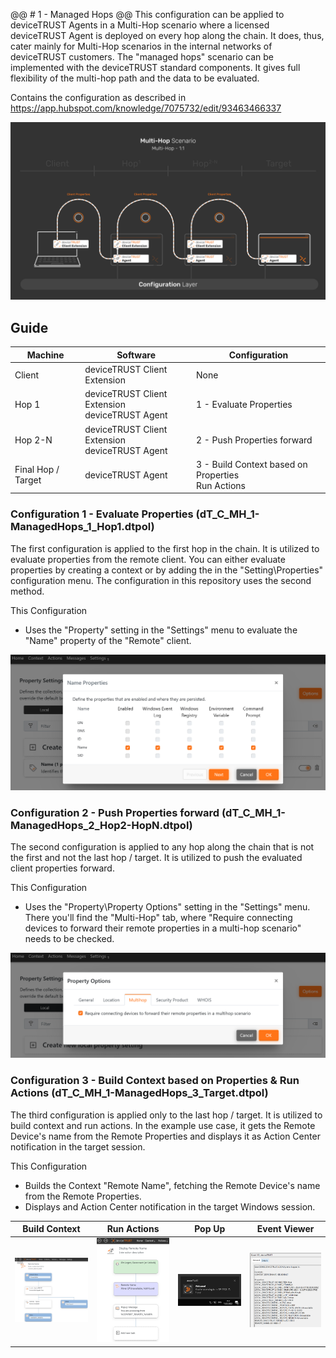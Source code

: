 @@ # 1 - Managed Hops @@
This configuration can be applied to deviceTRUST Agents in a Multi-Hop scenario where a licensed deviceTRUST Agent is deployed on every hop along the chain. It does, thus, cater mainly for Multi-Hop scenarios in the internal networks of deviceTRUST customers. 
The "managed hops" scenario can be implemented with the deviceTRUST standard components. It gives full flexibility of the multi-hop path and the data to be evaluated.

Contains the configuration as described in https://app.hubspot.com/knowledge/7075732/edit/93463466337

![1 - Managed Hops](../../_assets/images/multi-hop/1-ManagedHops/01_Architecture.png)

## Guide

| Machine            | Software                                            | Configuration                                          |
|--------------------|-----------------------------------------------------|--------------------------------------------------------|
| Client             | deviceTRUST Client Extension                        | None                                                   |
| Hop 1              | deviceTRUST Client Extension <br> deviceTRUST Agent | 1 - Evaluate Properties                                |
| Hop 2-N            | deviceTRUST Client Extension <br> deviceTRUST Agent | 2 - Push Properties forward                            |
| Final Hop / Target | deviceTRUST Agent                                   | 3 - Build Context based on Properties <br> Run Actions |

### Configuration 1 - Evaluate Properties (dT_C_MH_1-ManagedHops_1_Hop1.dtpol)
The first configuration is applied to the first hop in the chain. It is utilized to evaluate properties from the remote client. You can either evaluate properties by creating a context or by adding the in the "Setting\Properties" configuration menu. The configuration in this repository uses the second method.

This Configuration
- Uses the "Property" setting in the "Settings" menu to evaluate the "Name" property of the "Remote" client.

<img src="../../_assets/images/multi-hop/1-ManagedHops/02_EvaluateRemoteProperties.png" alt="Evaluate Remote Properties" title="Evaluate Remote Properties" width="600">

### Configuration 2 - Push Properties forward (dT_C_MH_1-ManagedHops_2_Hop2-HopN.dtpol)
The second configuration is applied to any hop along the chain that is not the first and not the last hop / target. It is utilized to push the evaluated client properties forward.

This Configuration
- Uses the "Property\Property Options" setting in the "Settings" menu. There you'll find the "Multi-Hop" tab, where "Require connecting devices to forward their remote properties in a multi-hop scenario" needs to be checked.

<img src="../../_assets/images/multi-hop/1-ManagedHops/03_ForwardProperties.png" alt="Forward Properties" title="Forward Properties" width="600">

### Configuration 3 - Build Context based on Properties & Run Actions (dT_C_MH_1-ManagedHops_3_Target.dtpol)

The third configuration is applied only to the last hop / target. It is utilized to build context and run actions. In the example use case, it gets the Remote Device's name from the Remote Properties and displays it as Action Center notification in the target session.

This Configuration
- Builds the Context "Remote Name", fetching the Remote Device's name from the Remote Properties.
- Displays and Action Center notification in the target Windows session.

| Build Context | Run Actions | Pop Up | Event Viewer |
|---------------|-------------|--------|--------------|
|<img src="../../_assets/images/multi-hop/1-ManagedHops/04_Context.png" alt="Built Context" title="Built Context" width="200"> | <img src="../../_assets/images/multi-hop/1-ManagedHops/05_Action.png" alt="Run Actions" title="Run Actions" width="200"> | <img src="../../_assets/images/multi-hop/1-ManagedHops/06_PopUp.png" alt="Pop Up" title="Pop Up" width="200"> | <img src="../../_assets/images/multi-hop/1-ManagedHops/07_EventViewer.png" alt="Event Viewer" title="Event Viewer" width="200"> |